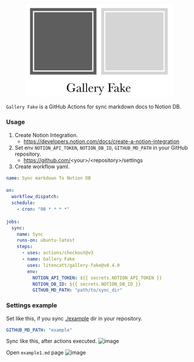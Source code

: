 <p align="center">
   <img width="400" src="logo.png">
</p>

`Gallery Fake` is a GitHub Actions for sync markdown docs to Notion DB.

### Usage

1. Create Notion Integration.
   - https://developers.notion.com/docs/create-a-notion-integration
1. Set env `NOTION_API_TOKEN`, `NOTION_DB_ID`, `GITHUB_MD_PATH` in your GitHub repository.
   - https://github.com/<your\>/<repository\>/settings
1. Create workflow yaml.

```yml
name: Sync markdown To Notion DB

on:
  workflow_dispatch:
  schedule:
    - cron: "00 * * * *"

jobs:
  sync:
    name: Sync
    runs-on: ubuntu-latest
    steps:
      - uses: actions/checkout@v3
      - name: Gallery Fake
        uses: litencatt/gallery-fake@v0.4.0
        env:
          NOTION_API_TOKEN: ${{ secrets.NOTION_API_TOKEN }}
          NOTION_DB_ID: ${{ secrets.NOTION_DB_ID }}
          GITHUB_MD_PATH: "path/to/sync_dir"
```

### Settings example

Set like this, if you sync [./example](https://github.com/litencatt/gallery-fake/tree/main/example) dir in your repository.

```yml
GITHUB_MD_PATH: "example"
```

Sync like this, after actions executed.
<img width="1252" alt="image" src="https://user-images.githubusercontent.com/17349045/226583181-64664397-e4c9-4d85-9c6e-4950ca7cce20.png">

Open `example1.md` page
<img width="787" alt="image" src="https://user-images.githubusercontent.com/17349045/226583486-56d58273-995f-457b-9c6d-f60687214107.png">
